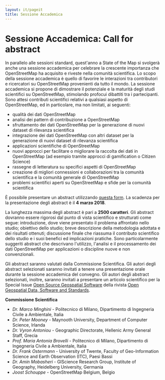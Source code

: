 ```yaml
---
layout: it/pageit
title: Sessione Accademica
---
```



# Sessione Accademica: Call for abstract

In parallelo alle sessioni standard, quest'anno a State of the Map si svolgerà anche una sessione accademica per celebrare la crescente importanza che OpenStreetMap ha acquisito e riveste nella comunità scientifica. Lo scopo della sessione accademica è quello di favorire le interazioni tra contributori e ricercatori su OpenStreetMap provenienti da tutto il mondo. La sessione accademica si propone di dimostrare il potenziale e la maturità degli studi scientifici su OpenStreetMap, stimolando profocui dibattiti tra i partecipanti. Sono attesi contributi scientifici relativi a qualsiasi aspetto di OpenStreetMap, ed in particolare, ma non limitati, ai seguenti:

- qualità dei dati OpenStreetMap
- analisi dei pattern di contribuzione a OpenStreetMap
- sfruttamento dei dati OpenStreetMap per la generazione di nuovi dataset di rilevanza scientifica
- integrazione dei dati OpenStreetMap con altri dataset per la generazione di nuovi dataset di rilevanza scientifica
- applicazioni scientifiche di OpenStreetMap
- nuovi approcci per facilitare o migliorare la raccolta dei dati in OpenStreetMap (ad esempio tramite approcci di gamification o Citizen Science)
- rassegne di letteratura su specifici aspetti di OpenStreetMap
- creazione di migliori connessioni e collaborazioni tra la comunità scientifica e la comunità generale di OpenStreetMap
- problemi scientifici aperti su OpenStreetMap e sfide per la comunità scientifica
  
È possibile presentare un abstract utilizzando [questa form](https://docs.google.com/forms/d/e/1FAIpQLSej1MWq6IWdqb0R0LnVutDfR3prJ8FjJeaPeQ1dd1ueaw8GPA/viewform). La scadenza per la presentazione degli abstract è il **4 marzo 2018**.

La lunghezza massima degli abstract è pari a **2500 caratteri**. Gli abstract dovranno essere rigorosi dal punto di vista scientifico e strutturati come segue: introduzione, dove viene presentato il problema affrontato nello studio; obiettivo dello studio; breve descrizione della metodologia adottata e dei risultati ottenuti; discussione finale che riassuma il contributo scientifico dello studio e i suoi benefici ed implicazioni pratiche. Sono particolarmente suggeriti abstract che descrivano l'utilizzo, l'analisi e il processamento dei dati OpenStreetMap per applicazioni o discipline nuove e non convenzionali.

Gli abstract saranno valutati dalla Commissione Scientifica. Gli autori degli abstract selezionati saranno invitati a tenere una presentazione orale durante la sessione accademica del convegno. Gli autori degli abstract selezionati, inoltre, saranno invitati a presentare un articolo scientifico per la Special Issue [Open Source Geospatial Software](https://opengeospatialdata.springeropen.com/osgs) della rivista [Open Geospatial Data, Software and Standards](https://opengeospatialdata.springeropen.com/).

        
**Commissione Scientifica**

- *Dr. Marco Minghini* - Politecnico di Milano, Dipartimento di Ingegneria Civile a Ambientale, Italia
- *Dr. Peter Mooney* - Maynooth University, Department of Computer Science, Irlanda
- *Dr. Vyron Antoniou* - Geographic Directorate, Hellenic Army General Staff, Grecia
- *Prof. Maria Antonia Brovelli* - Politecnico di Milano, Dipartimento di Ingegneria Civile a Ambientale, Italia
- *Dr. Frank Ostermann* - University of Twente, Faculty of Geo-Information Science and Earth Observation (ITC), Paesi Bassi
- *Dr. Amin Mobasheri* - GIScience Research Group, Institute of Geography, Heidelberg University, Germania
- *Joost Schouppe* - OpenStreetMap Belgium, Belgio
